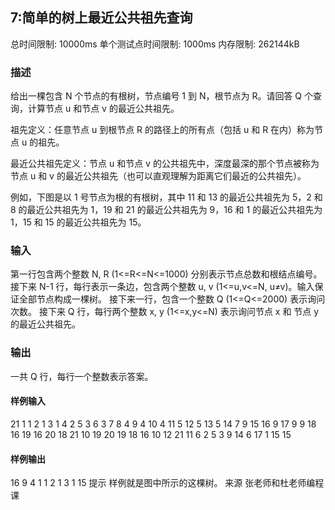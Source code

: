 
## 7:简单的树上最近公共祖先查询

总时间限制: 10000ms 单个测试点时间限制: 1000ms 内存限制: 262144kB

### 描述

给出一棵包含 N 个节点的有根树，节点编号 1 到 N，根节点为 R。请回答 Q 个查询，计算节点 u 和节点 v 的最近公共祖先。

祖先定义：任意节点 u 到根节点 R 的路径上的所有点（包括 u 和 R 在内）称为节点 u 的祖先。

最近公共祖先定义：节点 u 和节点 v 的公共祖先中，深度最深的那个节点被称为节点 u 和 v 的最近公共祖先（也可以直观理解为距离它们最近的公共祖先）。

例如，下图是以 1 号节点为根的有根树，其中 11 和 13 的最近公共祖先为 5，2 和 8 的最近公共祖先为 1，19 和 21 的最近公共祖先为 9，16 和 1 的最近公共祖先为 1，15 和 15 的最近公共祖先为 15。

### 输入

第一行包含两个整数 N, R (1<=R<=N<=1000) 分别表示节点总数和根结点编号。
接下来 N-1 行，每行表示一条边，包含两个整数 u, v (1<=u,v<=N, u≠v)。输入保证全部节点构成一棵树。
接下来一行，包含一个整数 Q (1<=Q<=2000) 表示询问次数。
接下来 Q 行，每行两个整数 x, y (1<=x,y<=N) 表示询问节点 x 和 节点 y 的最近公共祖先。

### 输出

一共 Q 行，每行一个整数表示答案。

#### 样例输入

21 1
1 2
1 3
1 4
2 5
3 6
3 7
8 4
9 4
10 4
11 5
12 5
13 5
14 7
9 15
16 9
17 9
9 18
16 19
16 20
18 21
10
19 20
19 18
16 10
12 21
11 6
2 5
3 9
14 6
17 1
15 15

#### 样例输出

16
9
4
1
1
2
1
3
1
15
提示
样例就是图中所示的这棵树。
来源
张老师和杜老师编程课